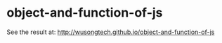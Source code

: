 # object-and-function-of-js

See the result at:  http://wusongtech.github.io/object-and-function-of-js
